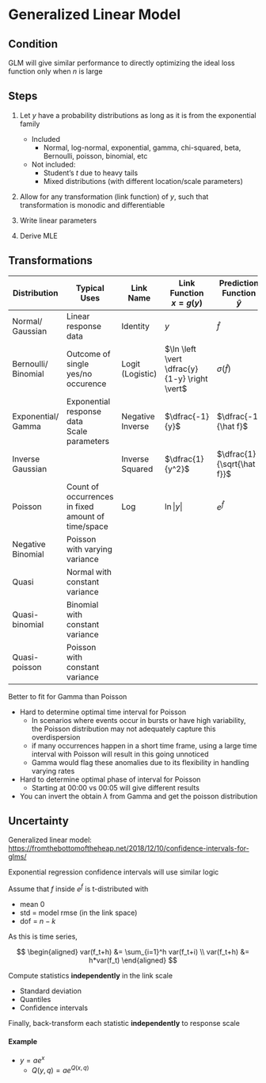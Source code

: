 # Generalized Linear Model

## Condition

GLM will give similar performance to directly optimizing the ideal loss function only when $n$ is large

## Steps

1. Let $y$ have a probability distributions as long as it is from the exponential family
   - Included
     - Normal, log-normal, exponential, gamma, chi-squared, beta, Bernoulli, poisson, binomial, etc
   - Not included:
     - Student’s $t$ due to heavy tails
     - Mixed distributions (with different location/scale parameters)
2. Allow for any transformation (link function) of $y$, such that transformation is monodic and differentiable

3. Write linear parameters

4. Derive MLE

## Transformations

| Distribution             | Typical Uses                                       | Link Name             | Link Function<br />$x = g(y)$                 | Prediction Function<br>$\hat y$ |
| ------------------------ | -------------------------------------------------- | --------------------- | --------------------------------------------- | ------------------------------- |
| Normal/<br />Gaussian    | Linear response data                               | Identity              | $y$                                           | $\hat f$                        |
| Bernoulli/<br />Binomial | Outcome of single yes/no occurence                 | Logit<br />(Logistic) | $\ln \left \vert \dfrac{y}{1-y} \right \vert$ | $\sigma(\hat f)$                |
| Exponential/<br />Gamma  | Exponential response data<br>Scale parameters      | Negative Inverse      | $\dfrac{-1}{y}$                               | $\dfrac{-1}{\hat f}$            |
| Inverse Gaussian         |                                                    | Inverse Squared       | $\dfrac{1}{y^2}$                              | $\dfrac{1}{\sqrt{\hat f}}$      |
| Poisson                  | Count of occurrences in fixed amount of time/space | Log                   | $\ln \vert y \vert$                           | $e^{\hat f}$                    |
| Negative Binomial        | Poisson with varying variance                      |                       |                                               |                                 |
| Quasi                    | Normal with constant variance                      |                       |                                               |                                 |
| Quasi-binomial           | Binomial with constant variance                    |                       |                                               |                                 |
| Quasi-poisson            | Poisson with constant variance                     |                       |                                               |                                 |

Better to fit for Gamma than Poisson
- Hard to determine optimal time interval for Poisson
	- In scenarios where events occur in bursts or have high variability, the Poisson distribution may not adequately capture this overdispersion
	- if many occurrences happen in a short time frame, using a large time interval with Poisson will result in this going unnoticed
	- Gamma would flag these anomalies due to its flexibility in handling varying rates
- Hard to determine optimal phase of interval for Poisson
	- Starting at 00:00 vs 00:05 will give different results
- You can invert the obtain $\lambda$ from Gamma and get the poisson distribution

## Uncertainty

Generalized linear model: https://fromthebottomoftheheap.net/2018/12/10/confidence-intervals-for-glms/

Exponential regression confidence intervals will use similar logic

Assume that $f$ inside $e^f$ is t-distributed with
- mean 0
- std = model rmse (in the link space)
- dof = $n-k$

As this is time series,

$$
\begin{aligned}
var(f_t+h) &= \sum_{i=1}^h var(f_t+i) \\
var(f_t+h) &= h*var(f_t)
\end{aligned}
$$

Compute statistics **independently** in the link scale
- Standard deviation
- Quantiles
- Confidence intervals

Finally, back-transform each statistic **independently** to response scale

#### Example

- $y = a e^x$
	- $Q(y, q) = a e^{Q(x, q)}$